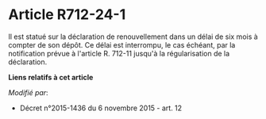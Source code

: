 # Article R712-24-1

Il est statué sur la déclaration de renouvellement dans un délai de six mois à compter de son dépôt. Ce délai est interrompu,
le cas échéant, par la notification prévue à l'article R. 712-11 jusqu'à la régularisation de la déclaration.

**Liens relatifs à cet article**

_Modifié par_:

  - Décret n°2015-1436 du 6 novembre 2015 - art. 12
